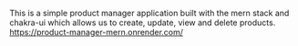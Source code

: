 This is a simple product manager application built with the mern stack and chakra-ui which allows us to create, update, view and delete products.
https://product-manager-mern.onrender.com/
